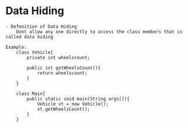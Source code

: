 # Data Hiding 
    - Defenition of Data Hiding
        Dont allow any one directly to access the class members that is called data hiding

    Example:
        class Vehicle{
            private int wheelscount;

            public int getWheelsCount(){
                return wheelscount;
            }
        }

        class Main{
            public static void main(String args[]){
                Vehicle vt = new Vehicle();
                vt.getWheelsCount();
            }
        }